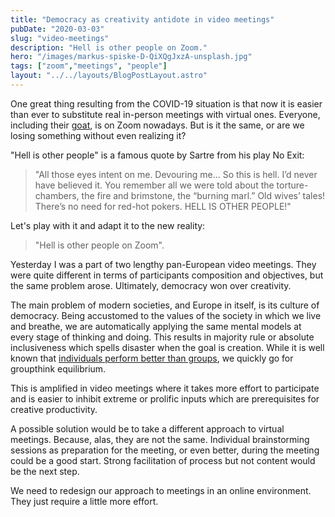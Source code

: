 ```yaml
---
title: "Democracy as creativity antidote in video meetings"
pubDate: "2020-03-03"
slug: "video-meetings"
description: "Hell is other people on Zoom."
hero: "/images/markus-spiske-D-QiXQgJxzA-unsplash.jpg"
tags: ["zoom","meetings", "people"]
layout: "../../layouts/BlogPostLayout.astro"
---
```


One great thing resulting from the COVID-19 situation is that now it is easier than ever to substitute real in-person meetings with virtual ones. Everyone, including their [goat](https://www.theguardian.com/technology/2020/may/21/animal-zoom-calls-coronavirus-lockdown), is on Zoom nowadays. But is it the same, or are we losing something without even realizing it?

"Hell is other people" is a famous quote by Sartre from his play No Exit:

> "All those eyes intent on me. Devouring me... So this is hell. I’d never have believed it. You remember all we were told about the torture-chambers, the fire and brimstone, the “burning marl.” Old wives’ tales! There’s no need for red-hot pokers. HELL IS OTHER PEOPLE!"

Let's play with it and adapt it to the new reality:

> "Hell is other people on Zoom".

Yesterday I was a part of two lengthy pan-European video meetings. They were quite different in terms of participants composition and objectives, but the same problem arose. Ultimately, democracy won over creativity.

The main problem of modern societies, and Europe in itself, is its culture of democracy. Being accustomed to the values of the society in which we live and breathe, we are automatically applying the same mental models at every stage of thinking and doing. This results in majority rule or absolute inclusiveness which spells disaster when the goal is creation. While it is well known that [individuals perform better than groups](https://www.tandfonline.com/doi/abs/10.1207/s15324834basp1201_1?journalCode=hbas20), we quickly go for groupthink equilibrium.

This is amplified in video meetings where it takes more effort to participate and is easier to inhibit extreme or prolific inputs which are prerequisites for creative productivity.

A possible solution would be to take a different approach to virtual meetings. Because, alas, they are not the same. Individual brainstorming sessions as preparation for the meeting, or even better, during the meeting could be a good start. Strong facilitation of process but not content would be the next step.

We need to redesign our approach to meetings in an online environment. They just require a little more effort.